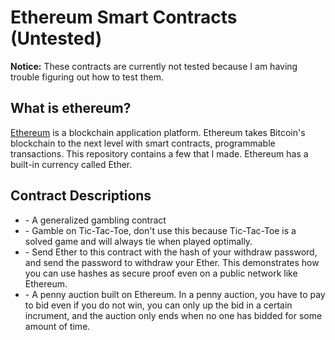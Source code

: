 # Ethereum Smart Contracts (Untested)

**Notice:** These contracts are currently not tested because I am having trouble
figuring out how to test them. 

## What is ethereum?

[Ethereum](https://ethereum.org/) is a blockchain application platform. Ethereum
takes Bitcoin's blockchain to the next level with smart contracts, programmable
transactions. This repository contains a few that I made. Ethereum has a
built-in currency called Ether.

## Contract Descriptions

- [](gambler.sol) - A generalized gambling contract
- [](TicTacToeGambler.sol) - Gamble on Tic-Tac-Toe, don't use this because
Tic-Tac-Toe is a solved game and will always tie when played optimally.
- [](passwordProtectedEther) - Send Ether to this contract with the hash of your
withdraw password, and send the password to withdraw your Ether. This
demonstrates how you can use hashes as secure proof even on a public network
like Ethereum.
- [](pennyAuction.sol) - A penny auction built on Ethereum. In a penny auction,
you have to pay to bid even if you do not win, you can only up the bid in a
certain incrument, and the auction only ends when no one has bidded for some
amount of time.
